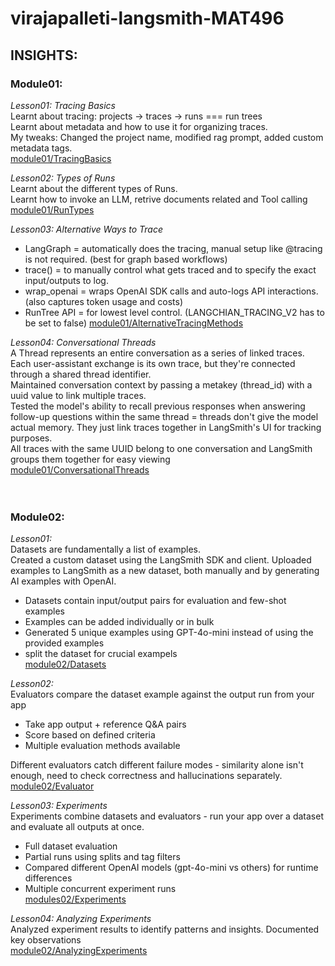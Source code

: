 # virajapalleti-langsmith-MAT496

## INSIGHTS:

### **Module01:**

_Lesson01: Tracing Basics_  
Learnt about tracing: projects -> traces -> runs === run trees  
Learnt about metadata and how to use it for organizing traces.  
My tweaks: Changed the project name, modified rag prompt, added custom metadata tags.  
[module01/TracingBasics](module01/TracingBasics.ipynb)

_Lesson02: Types of Runs_  
Learnt about the different types of Runs.  
Learnt how to invoke an LLM, retrive documents related and Tool calling  
[module01/RunTypes](module01/RunTypes.ipynb)

_Lesson03: Alternative Ways to Trace_

- LangGraph = automatically does the tracing, manual setup like @tracing is not required. (best for graph based workflows)
- trace() = to manually control what gets traced and to specify the exact input/outputs to log.
- wrap_openai = wraps OpenAI SDK calls and auto-logs API interactions. (also captures token usage and costs)
- RunTree API = for lowest level control. (LANGCHIAN_TRACING_V2 has to be set to false)
  [module01/AlternativeTracingMethods](module01/AlternativeTracingMethods.ipynb)

_Lesson04: Conversational Threads_  
A Thread represents an entire conversation as a series of linked traces. Each user-assistant exchange is its own trace, but they're connected through a shared thread identifier.  
Maintained conversation context by passing a metakey (thread_id) with a uuid value to link multiple traces.  
Tested the model's ability to recall previous responses when answering follow-up questions within the same thread = threads don't give the model actual memory. They just link traces together in LangSmith's UI for tracking purposes.  
All traces with the same UUID belong to one conversation and LangSmith groups them together for easy viewing  
[module01/ConversationalThreads](model01/ConversationalThreads.ipynb)
<br>
<br>
<br>

### **Module02:**

_Lesson01:_  
Datasets are fundamentally a list of examples.  
Created a custom dataset using the LangSmith SDK and client. Uploaded examples to LangSmith as a new dataset, both manually and by generating AI examples with OpenAI.

- Datasets contain input/output pairs for evaluation and few-shot examples
- Examples can be added individually or in bulk
- Generated 5 unique examples using GPT-4o-mini instead of using the provided examples
- split the dataset for crucial exampels  
  [module02/Datasets](module02/DatasetUpload.ipynb)

_Lesson02:_  
Evaluators compare the dataset example against the output run from your app

- Take app output + reference Q&A pairs
- Score based on defined criteria
- Multiple evaluation methods available

Different evaluators catch different failure modes - similarity alone isn't enough, need to check correctness and hallucinations separately.  
 [module02/Evaluator](module02/Evaluator.ipynb)

_Lesson03: Experiments_  
Experiments combine datasets and evaluators - run your app over a dataset and evaluate all outputs at once.

- Full dataset evaluation
- Partial runs using splits and tag filters
- Compared different OpenAI models (gpt-4o-mini vs others) for runtime differences
- Multiple concurrent experiment runs  
  [modules02/Experiments](module02/Experiments.ipynb)

_Lesson04: Analyzing Experiments_  
Analyzed experiment results to identify patterns and insights. Documented key observations  
[module02/AnalyzingExperiments](module02/AnalyzingExperimentResults.ipynb)

